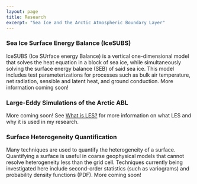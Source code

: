 ```yaml
---
layout: page
title: Research
excerpt: "Sea Ice and the Arctic Atmospheric Boundary Layer"
---
```


### Sea Ice Surface Energy Balance (IceSUBS)

IceSUBS (Ice SUrface energy Balance) is a vertical one-dimensional model that solves the heat equation in a block of sea ice, while simultaneously solving the surface energy balance (SEB) of said sea ice. This model includes test parameterizations for processes such as bulk air temperature, net radiation, sensible and latent heat, and ground conduction. More information coming soon!

### Large-Eddy Simulations of the Arctic ABL

More coming soon! See [What is LES?](what_is_les.md) for more information on what LES and why it is used in my research.

### Surface Heterogeneity Quantification

Many techniques are used to quantify the heterogeneity of a surface. Quantifying a surface is useful in coarse geophysical models that cannot resolve heterogeneity less than the grid cell. Techniques currently being investigated here include second-order statistics (such as variograms) and probability density functions (PDF). More coming soon!

